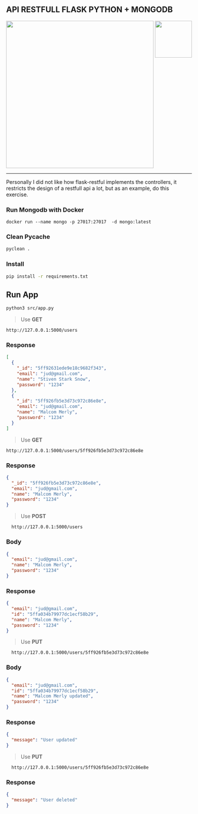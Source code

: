 ## API RESTFULL FLASK PYTHON + MONGODB


<img 
  align="right"  
  width="100"
  src="https://cdn.worldvectorlogo.com/logos/flask.svg" 
/>

<img 
  width="400"
  src="https://cdn.worldvectorlogo.com/logos/mongodb.svg" 
/>

---

Personally I did not like how flask-restful implements the controllers, it restricts the design of a restfull api a lot,
but as an example, do this exercise.

### Run Mongodb with Docker
```shell
docker run --name mongo -p 27017:27017  -d mongo:latest
```



### Clean Pycache
```bash
pyclean .
```

### Install

```bash
pip install -r requirements.txt
``` 

## Run App
```bash
python3 src/app.py
``` 

> Use **GET**

```
http://127.0.0.1:5000/users
```
### Response
```json
[
  {
    "_id": "5ff92631ede9e18c9682f343",
    "email": "jud@gmail.com",
    "name": "Stiven Stark Snow",
    "password": "1234"
  },
  {
    "_id": "5ff926fb5e3d73c972c86e8e",
    "email": "jud@gmail.com",
    "name": "Malcom Merly",
    "password": "1234"
  }
]
```
> Use **GET**

```
http://127.0.0.1:5000/users/5ff926fb5e3d73c972c86e8e
```
### Response
```json
{
  "_id": "5ff926fb5e3d73c972c86e8e",
  "email": "jud@gmail.com",
  "name": "Malcom Merly",
  "password": "1234"
}
```

> Use **POST**

```
  http://127.0.0.1:5000/users
```
### Body
```json
{
  "email": "jud@gmail.com",
  "name": "Malcom Merly",
  "password": "1234"
}
```

### Response

```json
{
  "email": "jud@gmail.com",
  "id": "5ffa034b79977dc1ecf58b29",
  "name": "Malcom Merly",
  "password": "1234"
}
```

> Use **PUT**

```
  http://127.0.0.1:5000/users/5ff926fb5e3d73c972c86e8e
```

### Body

```json
{
  "email": "jud@gmail.com",
  "id": "5ffa034b79977dc1ecf58b29",
  "name": "Malcom Merly updated",
  "password": "1234"
}
```

### Response

```json
{
  "message": "User updated"
}
```

> Use **PUT**

```
  http://127.0.0.1:5000/users/5ff926fb5e3d73c972c86e8e
```

### Response

```json
{
  "message": "User deleted"
}
```
